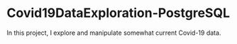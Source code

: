 # Covid19DataExploration-PostgreSQL
In this project, I explore and manipulate somewhat current Covid-19 data.
